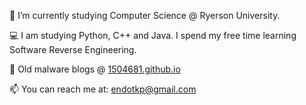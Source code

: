 🔭 I’m currently studying Computer Science @ Ryerson University.

💻 I am studying Python, C++ and Java. I spend my free time learning Software Reverse Engineering.

📝 Old malware blogs @ [1504681.github.io](http://1504681.github.io)

📫 You can reach me at: endotkp@gmail.com





